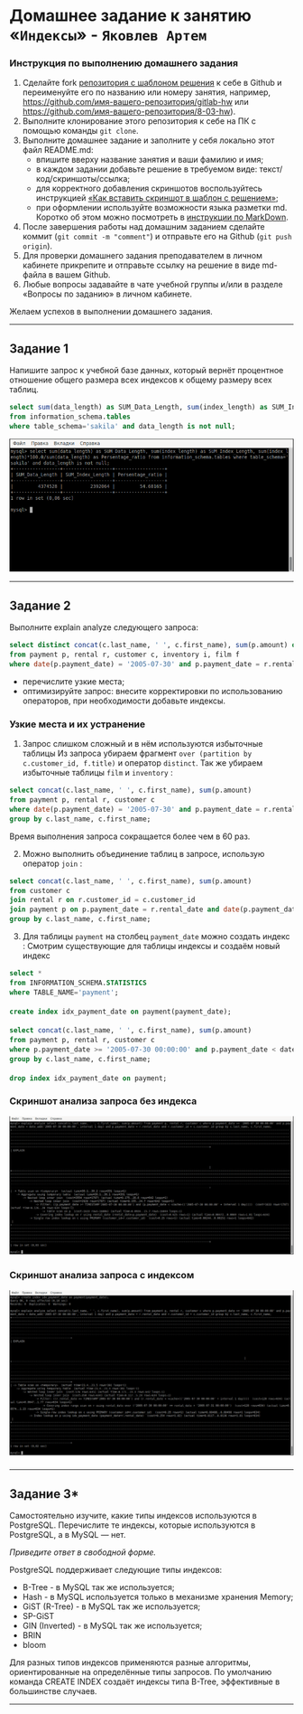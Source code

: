 # Домашнее задание к занятию «`Индексы`» - `Яковлев Артем`

### Инструкция по выполнению домашнего задания

1. Сделайте fork [репозитория c шаблоном решения](https://github.com/netology-code/sys-pattern-homework) к себе в Github и переименуйте его по названию или номеру занятия, например, https://github.com/имя-вашего-репозитория/gitlab-hw или https://github.com/имя-вашего-репозитория/8-03-hw).
2. Выполните клонирование этого репозитория к себе на ПК с помощью команды `git clone`.
3. Выполните домашнее задание и заполните у себя локально этот файл README.md:
   - впишите вверху название занятия и ваши фамилию и имя;
   - в каждом задании добавьте решение в требуемом виде: текст/код/скриншоты/ссылка;
   - для корректного добавления скриншотов воспользуйтесь инструкцией [«Как вставить скриншот в шаблон с решением»](https://github.com/netology-code/sys-pattern-homework/blob/main/screen-instruction.md);
   - при оформлении используйте возможности языка разметки md. Коротко об этом можно посмотреть в [инструкции по MarkDown](https://github.com/netology-code/sys-pattern-homework/blob/main/md-instruction.md).
4. После завершения работы над домашним заданием сделайте коммит (`git commit -m "comment"`) и отправьте его на Github (`git push origin`).
5. Для проверки домашнего задания преподавателем в личном кабинете прикрепите и отправьте ссылку на решение в виде md-файла в вашем Github.
6. Любые вопросы задавайте в чате учебной группы и/или в разделе «Вопросы по заданию» в личном кабинете.

Желаем успехов в выполнении домашнего задания.

---
## Задание 1

Напишите запрос к учебной базе данных, который вернёт процентное отношение общего размера всех индексов к общему размеру всех таблиц.

```sql
select sum(data_length) as SUM_Data_Length, sum(index_length) as SUM_Index_Length, sum(index_length)*100.0/sum(data_length) as Persentage_ratio
from information_schema.tables
where table_schema='sakila' and data_length is not null;
```
![Скриншот выполнения запроса](https://github.com/temagraf/index/blob/main/img/12-5-1.png "Скриншот выполнения запроса")

---
## Задание 2

Выполните explain analyze следующего запроса:

```sql
select distinct concat(c.last_name, ' ', c.first_name), sum(p.amount) over (partition by c.customer_id, f.title)
from payment p, rental r, customer c, inventory i, film f
where date(p.payment_date) = '2005-07-30' and p.payment_date = r.rental_date and r.customer_id = c.customer_id and i.inventory_id = r.inventory_id
```
- перечислите узкие места;
- оптимизируйте запрос: внесите корректировки по использованию операторов, при необходимости добавьте индексы.

### Узкие места и их устранение

1. Запрос слишком сложный и в нём используются избыточные таблицы
Из запроса убираем фрагмент `over (partition by c.customer_id, f.title)` и оператор `distinct`.
Так же убираем избыточные таблицы `film` и `inventory` :
```sql
select concat(c.last_name, ' ', c.first_name), sum(p.amount)
from payment p, rental r, customer c
where date(p.payment_date) = '2005-07-30' and p.payment_date = r.rental_date and r.customer_id = c.customer_id
group by c.last_name, c.first_name;
```
Время выполнения запроса сокращается более чем в 60 раз.

2. Можно выполнить объединение таблиц в запросе, использую оператор `join` :
```sql
select concat(c.last_name, ' ', c.first_name), sum(p.amount)
from customer c
join rental r on r.customer_id = c.customer_id
join payment p on p.payment_date = r.rental_date and date(p.payment_date) = '2005-07-30'
group by c.last_name, c.first_name;
```

3. Для таблицы `payment` на столбец `payment_date` можно создать индекс : 
Смотрим существующие для таблицы индексы и создаём новый индекс
```sql
select *
from INFORMATION_SCHEMA.STATISTICS
where TABLE_NAME='payment';

create index idx_payment_date on payment(payment_date);

select concat(c.last_name, ' ', c.first_name), sum(p.amount)
from payment p, rental r, customer c
where p.payment_date >= '2005-07-30 00:00:00' and p.payment_date < date_add('2005-07-30 00:00:00', interval 1 day) and p.payment_date = r.rental_date and r.customer_id = c.customer_id
group by c.last_name, c.first_name;

drop index idx_payment_date on payment;
```
### Скриншот анализа запроса без индекса

![Скриншот анализа запроса без индекса](https://github.com/temagraf/index/blob/main/img/12-5-2-1.png "Скриншот анализа запроса без индекса")

### Скриншот анализа запроса с индексом

![Скриншот анализа запроса с индексом](https://github.com/temagraf/index/blob/main/img/12-5-2-2.png "Скриншот анализа запроса с индесом")

---
## Задание 3*

Самостоятельно изучите, какие типы индексов используются в PostgreSQL. Перечислите те индексы, которые используются в PostgreSQL, а в MySQL — нет.

*Приведите ответ в свободной форме.*

PostgreSQL поддерживает следующие типы индексов:
- B-Tree - в MySQL так же используется;
- Hash - в MySQL используется только в механизме хранения Memory;
- GiST (R-Tree) - в MySQL так же используется;
- SP-GiST
- GIN (Inverted) - в MySQL так же используется;
- BRIN
- bloom


Для разных типов индексов применяются разные алгоритмы, ориентированные на определённые типы запросов.
По умолчанию команда CREATE INDEX создаёт индексы типа B-Tree, эффективные в большинстве случаев.

---
